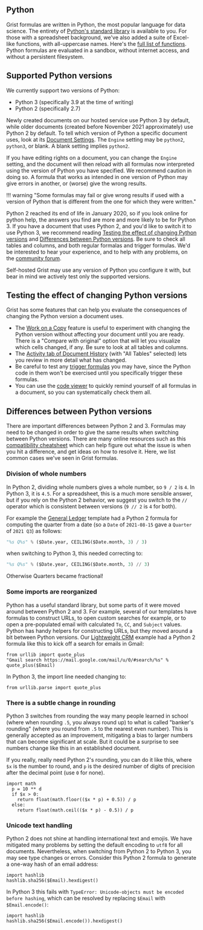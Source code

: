 Python
-------

Grist formulas are written in Python, the most popular language for data science.
The entirety of [Python's  standard library](https://docs.python.org/3.9/library/) is available
to you. For those with a spreadsheet background, we've also added a suite of Excel-like
functions, with all-uppercase names. Here's the [full list of functions](functions.md).
Python formulas are evaluated in a sandbox, without internet access, and without a
persistent filesystem.

## Supported Python versions

We currently support two versions of Python:

 * Python 3 (specifically 3.9 at the time of writing)
 * Python 2 (specifically 2.7)

Newly created documents on our hosted service use Python 3 by default, while older documents
(created before November 2021 approximately) use Python 2 by default. To tell which version of Python
a specific document uses, look at its [Document Settings](creating-doc.md#document-settings).
The `Engine` setting may be `python2`, `python3`, or blank.
A blank setting implies `python2`.

If you have editing rights on a document, you can change the `Engine` setting,
and the document will then reload with all formulas now interpreted using the
version of Python you have specified. We recommend caution in doing so.
A formula that works as intended in one version of Python may give errors
in another, or (worse) give the wrong results.

!!! warning "Some formulas may fail or give wrong results if used with a version of Python that is different from the one for which they were written."

Python 2 reached its end of life in January 2020, so if you look online for python help,
the answers you find are more and more likely to be for Python 3. If you have a document
that uses Python 2, and you'd like to switch it to use Python 3, we recommend reading
[Testing the effect of changing Python versions](python.md#testing-the-effect-of-changing-python-versions)
and [Differences between Python versions](python.md#differences-between-python-versions).
Be sure to check all tables and columns, and both regular formalas and trigger formulas.
We'd be interested to hear your experience, and to help with any problems,
on the [community forum](https://community.getgrist.com/).

Self-hosted Grist may use any version of Python you configure it with, but bear in
mind we actively test only the supported versions.

## Testing the effect of changing Python versions

Grist has some features that can help you evaluate the consequences of changing the
Python version a document uses.

 * The [Work on a Copy](copying-docs.md#trying-out-changes) feature is useful to
   experiment with changing the Python version without affecting your document until
   you are ready. There is a "Compare with original" option that will let you
   visualize which cells changed, if any. Be sure to look at all tables and columns.
 * The [Activity tab of Document History](document-history.md#activity)
   (with "All Tables" selected) lets you review in more detail what has
   changed.
 * Be careful to test any [trigger formulas](formulas.md#trigger-formulas) you may
   have, since the Python code in them won't be exercised until you specifically
   trigger these formulas.
 * You can use the [code viewer](formulas.md#code-viewer) to quickly remind yourself
   of all formulas in a document, so you can systematically check them all.

## Differences between Python versions

There are important differences between Python 2 and 3. Formulas may need
to be changed in order to give the same results when switching between Python
versions. There are many online resources such as this
[compatibility cheatsheet](https://python-future.org/compatible_idioms.html)
which can help figure out what the issue is when you hit a difference, and
get ideas on how to resolve it. Here, we list common cases we've
seen in Grist formulas.

### Division of whole numbers

In Python 2, dividing whole numbers gives a whole number, so `9 / 2` is `4`.
In Python 3, it is `4.5`. For a spreadsheet, this is a much more sensible answer,
but if you rely on the Python 2 behavior, we suggest you switch to the `//` operator
which is consistent between versions (`9 // 2` is `4` for both).

For example the [General Ledger](https://templates.getgrist.com/2YwYBWpREY2a/General-Ledger)
template had a Python 2 formula for computing the quarter from a date (so a `Date` of
`2021-08-15` gave a `Quarter` of `2021 Q3`) as follows:

```py
"%s Q%s" % ($Date.year, CEILING($Date.month, 3) / 3)
```

when switching to Python 3, this needed correcting to:

```py
"%s Q%s" % ($Date.year, CEILING($Date.month, 3) // 3)
```

Otherwise Quarters became fractional!

### Some imports are reorganized

Python has a useful standard library, but some parts of it were
moved around between Python 2 and 3.
For example, several of our templates have formulas to construct URLs,
to open custom searches for example, or to open a pre-populated email
with calculated `To`, `CC`, and `Subject` values.
Python has handy helpers for constructing URLs,
but they moved around a bit between Python versions.
Our [Lightweight CRM](https://templates.getgrist.com/doc/lightweight-crm)
example had a Python 2 formula like this to kick off a search for emails in
Gmail:

```
from urllib import quote_plus
"Gmail search https://mail.google.com/mail/u/0/#search/%s" % quote_plus($Email)
```

In Python 3, the import line needed changing to:

```
from urllib.parse import quote_plus
```

### There is a subtle change in rounding

Python 3 switches from rounding the way many people learned in school
(where when rounding `.5`, you always round up)
to what is called "banker's rounding" (where you round from `.5` to the
nearest even number). This is generally accepted as an improvement, mitigating
a bias to larger numbers that can become significant at scale.
But it could be a surprise to see numbers change like this in an established
document.

If you really, really need Python 2's rounding, you can do it like this, where
`$x` is the number to round, and `p` is the desired number of digits of precision after
the decimal point (use `0` for none).

```
import math
  p = 10 ** d
  if $x > 0:
    return float(math.floor(($x * p) + 0.5)) / p
  else:
    return float(math.ceil(($x * p) - 0.5)) / p
```

### Unicode text handling

Python 2 does not shine at handling international text and emojis.
We have mitigated many problems by setting the default encoding
to `utf8` for all documents. Nevertheless, when switching from Python 2 to
Python 3, you may see type changes or errors. Consider this Python 2 formula
to generate a one-way hash of an email address:

```
import hashlib
hashlib.sha256($Email).hexdigest()
```

In Python 3 this fails with `TypeError: Unicode-objects must be encoded before hashing`,
which can be resolved by replacing `$Email` with `$Email.encode()`:

```
import hashlib
hashlib.sha256($Email.encode()).hexdigest()
```
